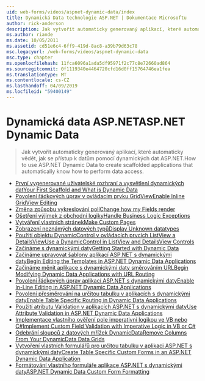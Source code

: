 ```yaml
---
uid: web-forms/videos/aspnet-dynamic-data/index
title: Dynamická Data technologie ASP.NET | Dokumentace Microsoftu
author: rick-anderson
description: Jak vytvořit automaticky generovaný aplikací, které automaticky vědět, jak se přístup k datům pomocí dynamických dat ASP.NET.
ms.author: riande
ms.date: 10/05/2011
ms.assetid: cd51e6c4-6ff9-419d-8ac8-a39b79d63c78
msc.legacyurl: /web-forms/videos/aspnet-dynamic-data
msc.type: chapter
ms.openlocfilehash: 11fca6096a1ada5df95971f2c77c8e72660ad864
ms.sourcegitcommit: 0f1119340e4464720cfd16d0ff15764746ea1fea
ms.translationtype: MT
ms.contentlocale: cs-CZ
ms.lasthandoff: 04/09/2019
ms.locfileid: "59400149"
---
```

# <a name="aspnet-dynamic-data"></a><span data-ttu-id="b274d-103">Dynamická data ASP.NET</span><span class="sxs-lookup"><span data-stu-id="b274d-103">ASP.NET Dynamic Data</span></span>

> <span data-ttu-id="b274d-104">Jak vytvořit automaticky generovaný aplikací, které automaticky vědět, jak se přístup k datům pomocí dynamických dat ASP.NET.</span><span class="sxs-lookup"><span data-stu-id="b274d-104">How to use ASP.NET Dynamic Data to create scaffolded applications that automatically know how to perform data access.</span></span>


- [<span data-ttu-id="b274d-105">První vygenerované uživatelské rozhraní a vysvětlení dynamických dat</span><span class="sxs-lookup"><span data-stu-id="b274d-105">Your First Scaffold and What is Dynamic Data</span></span>](your-first-scaffold-and-what-is-dynamic-data.md)
- [<span data-ttu-id="b274d-106">Povolení řádkových úprav v ovládacím prvku GridView</span><span class="sxs-lookup"><span data-stu-id="b274d-106">Enable Inline GridView Editing</span></span>](how-do-i-enable-inline-gridview-editing.md)
- [<span data-ttu-id="b274d-107">Změna způsobu vykreslování polí</span><span class="sxs-lookup"><span data-stu-id="b274d-107">Change how my Fields render</span></span>](how-do-i-change-how-my-fields-render.md)
- [<span data-ttu-id="b274d-108">Ošetření výjimek z obchodní logiky</span><span class="sxs-lookup"><span data-stu-id="b274d-108">Handle Business Logic Exceptions</span></span>](how-do-i-handle-business-logic-exceptions.md)
- [<span data-ttu-id="b274d-109">Vytváření vlastních stránek</span><span class="sxs-lookup"><span data-stu-id="b274d-109">Make Custom Pages</span></span>](how-do-i-make-custom-pages.md)
- [<span data-ttu-id="b274d-110">Zobrazení neznámých datových typů</span><span class="sxs-lookup"><span data-stu-id="b274d-110">Display Unknown datatypes</span></span>](how-do-i-display-unknown-datatypes.md)
- [<span data-ttu-id="b274d-111">Použití objektu DynamicControl v ovládacích prvcích ListView a DetailsView</span><span class="sxs-lookup"><span data-stu-id="b274d-111">Use a DynamicControl in ListView and DetailsView Controls</span></span>](how-do-i-use-a-dynamiccontrol-in-listview-and-detailsview-controls.md)
- [<span data-ttu-id="b274d-112">Začínáme s dynamickými daty</span><span class="sxs-lookup"><span data-stu-id="b274d-112">Getting Started with Dynamic Data</span></span>](getting-started-with-dynamic-data.md)
- [<span data-ttu-id="b274d-113">Začínáme upravovat šablony aplikací ASP.NET s dynamickými daty</span><span class="sxs-lookup"><span data-stu-id="b274d-113">Begin Editing the Templates in ASP.NET Dynamic Data Applications</span></span>](begin-editing-the-templates-in-aspnet-dynamic-data-applications.md)
- [<span data-ttu-id="b274d-114">Začínáme měnit aplikace s dynamickými daty směrováním URL</span><span class="sxs-lookup"><span data-stu-id="b274d-114">Begin Modifying Dynamic Data Applications with URL Routing</span></span>](begin-modifying-dynamic-data-applications-with-url-routing.md)
- [<span data-ttu-id="b274d-115">Povolení řádkových úprav aplikací ASP.NET s dynamickými daty</span><span class="sxs-lookup"><span data-stu-id="b274d-115">Enable In-Line Editing in ASP.NET Dynamic Data Applications</span></span>](enable-in-line-editing-in-aspnet-dynamic-data-applications.md)
- [<span data-ttu-id="b274d-116">Povolení přesměrování na určitou tabulku v aplikacích s dynamickými daty</span><span class="sxs-lookup"><span data-stu-id="b274d-116">Enable Table Specific Routing in Dynamic Data Applications</span></span>](how-to-enable-table-specific-routing-in-dynamic-data-applications.md)
- [<span data-ttu-id="b274d-117">Použití atributu Validation v aplikacích ASP.NET s dynamickými daty</span><span class="sxs-lookup"><span data-stu-id="b274d-117">Use Attribute Validation in ASP.NET Dynamic Data Applications</span></span>](how-to-use-attribute-validation-in-aspnet-dynamic-data-applications.md)
- [<span data-ttu-id="b274d-118">Implementace vlastního ověření pole imperativní logikou ve VB nebo C#</span><span class="sxs-lookup"><span data-stu-id="b274d-118">Implement Custom Field Validation with Imperative Logic in VB or C#</span></span>](how-to-implement-custom-field-validation-with-imperative-logic-in-vb-or-c.md)
- [<span data-ttu-id="b274d-119">Odebrání sloupců z datových mřížek DynamicData</span><span class="sxs-lookup"><span data-stu-id="b274d-119">Remove Columns From Your DynamicData Data Grids</span></span>](how-to-remove-columns-from-your-dynamicdata-data-grids.md)
- [<span data-ttu-id="b274d-120">Vytvoření vlastních formulářů pro určitou tabulku v aplikaci ASP.NET s dynamickými daty</span><span class="sxs-lookup"><span data-stu-id="b274d-120">Create Table Specific Custom Forms in an ASP.NET Dynamic Data Application</span></span>](how-to-create-table-specific-custom-forms-in-an-aspnet-dynamic-data-application.md)
- [<span data-ttu-id="b274d-121">Formátování vlastního formuláře aplikace ASP.NET s dynamickými daty</span><span class="sxs-lookup"><span data-stu-id="b274d-121">ASP.NET Dynamic Data Custom Form Formatting</span></span>](aspnet-dynamic-data-custom-form-formatting.md)

